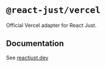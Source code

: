 # `@react-just/vercel`

Official Vercel adapter for React Just.

## Documentation

See [reactjust.dev](https://reactjust.dev)
